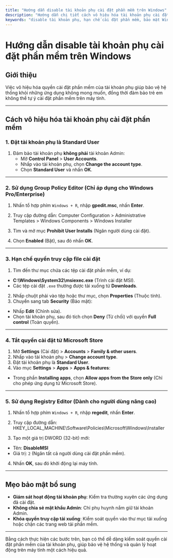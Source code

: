 ```yaml
---
title: "Hướng dẫn disable tài khoản phụ cài đặt phần mềm trên Windows"
description: "Hướng dẫn chi tiết cách vô hiệu hóa tài khoản phụ cài đặt phần mềm trên Windows. Bảo vệ hệ thống và quản lý trẻ em hiệu quả với các bước đơn giản."
keywords: "disable tài khoản phụ, hạn chế cài đặt phần mềm, bảo mật Windows, quản lý trẻ em, chặn cài đặt phần mềm Windows"
---
```


# Hướng dẫn disable tài khoản phụ cài đặt phần mềm trên Windows

## Giới thiệu

Việc vô hiệu hóa quyền cài đặt phần mềm của tài khoản phụ giúp bảo vệ hệ thống khỏi những ứng dụng không mong muốn, đồng thời đảm bảo trẻ em không thể tự ý cài đặt phần mềm trên máy tính.

---

## Cách vô hiệu hóa tài khoản phụ cài đặt phần mềm

### 1. Đặt tài khoản phụ là Standard User

1. Đảm bảo tài khoản phụ **không phải** tài khoản Admin:
    - Mở **Control Panel** > **User Accounts**.
    - Nhấp vào tài khoản phụ, chọn **Change the account type**.
    - Chọn **Standard User** và nhấn **OK**.

---

### 2. Sử dụng Group Policy Editor (Chỉ áp dụng cho Windows Pro/Enterprise)

1. Nhấn tổ hợp phím `Windows + R`, nhập **gpedit.msc**, nhấn **Enter**.
2. Truy cập đường dẫn:
   Computer Configuration > Administrative Templates > Windows Components > Windows Installer

3. Tìm và mở mục **Prohibit User Installs** (Ngăn người dùng cài đặt).
4. Chọn **Enabled** (Bật), sau đó nhấn **OK**.

---

### 3. Hạn chế quyền truy cập file cài đặt

1. Tìm đến thư mục chứa các tệp cài đặt phần mềm, ví dụ:

-   **C:\Windows\System32\msiexec.exe** (Trình cài đặt MSI).
-   Các tệp cài đặt `.exe` thường được tải xuống từ **Downloads**.

2. Nhấp chuột phải vào tệp hoặc thư mục, chọn **Properties** (Thuộc tính).
3. Chuyển sang tab **Security** (Bảo mật):

-   Nhấp **Edit** (Chỉnh sửa).
-   Chọn tài khoản phụ, sau đó tích chọn **Deny** (Từ chối) với quyền **Full control** (Toàn quyền).

---

### 4. Tắt quyền cài đặt từ Microsoft Store

1. Mở **Settings** (Cài đặt) > **Accounts** > **Family & other users**.
2. Nhấp vào tài khoản phụ > **Change account type**.
3. Đặt tài khoản phụ là **Standard User**.
4. Vào mục **Settings** > **Apps** > **Apps & features**:

-   Trong phần **Installing apps**, chọn **Allow apps from the Store only** (Chỉ cho phép ứng dụng từ Microsoft Store).

---

### 5. Sử dụng Registry Editor (Dành cho người dùng nâng cao)

1. Nhấn tổ hợp phím `Windows + R`, nhập **regedit**, nhấn **Enter**.
2. Truy cập đường dẫn:
   HKEY_LOCAL_MACHINE\Software\Policies\Microsoft\Windows\Installer

3. Tạo một giá trị DWORD (32-bit) mới:

-   Tên: **DisableMSI**
-   Giá trị: `2` (Ngăn tất cả người dùng cài đặt phần mềm).

4. Nhấn **OK**, sau đó khởi động lại máy tính.

---

## Mẹo bảo mật bổ sung

-   **Giám sát hoạt động tài khoản phụ**: Kiểm tra thường xuyên các ứng dụng đã cài đặt.
-   **Không chia sẻ mật khẩu Admin**: Chỉ phụ huynh nắm giữ tài khoản Admin.
-   **Khóa quyền truy cập tải xuống**: Kiểm soát quyền vào thư mục tải xuống hoặc chặn các trang web tải phần mềm.

---

Bằng cách thực hiện các bước trên, bạn có thể dễ dàng kiểm soát quyền cài đặt phần mềm của tài khoản phụ, giúp bảo vệ hệ thống và quản lý hoạt động trên máy tính một cách hiệu quả.
